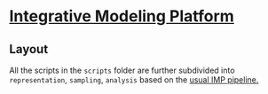 # [Integrative Modeling Platform](https://integrativemodeling.org/)

## Layout

All the scripts in the `scripts` folder are further subdivided into `representation`, `sampling`, `analysis` based on the [usual IMP pipeline.](https://onlinelibrary.wiley.com/doi/epdf/10.1002/pro.3995)
